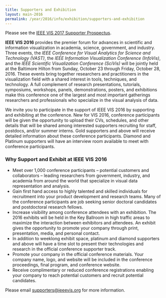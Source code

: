 ```yaml
---
title: Supporters and Exhibition
layout: main-2016
permalink: /year/2016/info/exhibition/supporters-and-exhibition
---
```


Please see the [IEEE VIS 2017 Supporter Prospectus]().

**IEEE VIS 2016** provides the premier forum for advances in scientific and information visualization in academia, science, government, and industry. Three events, the *IEEE Conference for Visual Analytics for Science and Technology (VAST)*, the *IEEE Information Visualization Conference (InfoVis)*, and the *IEEE Scientific Visualization Conference (SciVis)* will be jointly held at the Baltimore Hilton from Sunday, October 23 through Friday, October 28, 2016. These events bring together researchers and practitioners in the visualization field with a shared interest in tools, techniques, and technology. A full complement of research presentations, tutorials, symposiums, workshops, panels, demonstrations, posters, and exhibitions make this conference one of the largest and most important gatherings researchers and professionals who specialize in the visual analysis of data.

We invite you to participate in the support of IEEE VIS 2016 by supporting and exhibiting at the conference. New for VIS 2016, conference participants will be given the opportunity to upload their CVs, schedules, and other details that will be shared among interested supporters recruiting for staff, postdocs, and/or summer interns. Gold supporters and above will receive detailed information about these conference participants. Diamond and Platinum supporters will have an interview room available to meet with conference participants.

### Why Support and Exhibit at IEEE VIS 2016

* Meet over 1,000 conference participants – potential customers and
  collaborators – leading researchers from government, industry, and
  academia from around the world that specialize in visual data
  representation and analysis.
* Gain first hand access to highly talented and skilled individuals
  for recruitment into your product development and research teams. Many
  of the conference participants are job seeking senior doctoral
  candidates and postdoctoral research fellows.
* Increase visibility among conference attendees with an
  exhibition. The 2016 exhibits will be held in the Key Ballroom in
  high traffic areas to maximize the interaction between exhibitors
  and attendees. An exhibit gives the opportunity to promote your
  company through print, presentation, media, and personal contact.
* In addition to weeklong exhibit space, platinum and diamond
  supporters and above will have a time slot to present their
  technologies and research in the official conference supporter
  track.
* Promote your company in the official conference materials. Your
  company name, logo, and website will be included in the conference
  proceedings, final program, and conference website.
* Receive complimentary or reduced conference registrations enabling
  your company to reach potential customers and recruit potential
  candidates.

Please email [supporters@ieeevis.org](mailto:supporters@ieeevis.org) for more information.
